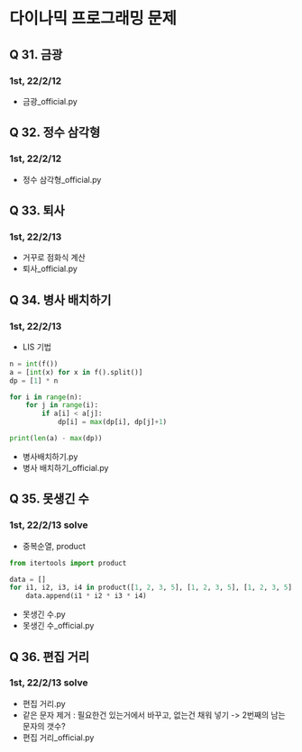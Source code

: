 # 다이나믹 프로그래밍 문제

## Q 31. 금광
### 1st, 22/2/12

- 금광_official.py

## Q 32. 정수 삼각형
### 1st, 22/2/12

- 정수 삼각형_official.py

## Q 33. 퇴사
### 1st, 22/2/13
- 거꾸로 점화식 계산
- 퇴사_official.py

## Q 34. 병사 배치하기
### 1st, 22/2/13
- LIS 기법
```python
n = int(f())
a = [int(x) for x in f().split()]
dp = [1] * n

for i in range(n):
    for j in range(i):
        if a[i] < a[j]:
            dp[i] = max(dp[i], dp[j]+1)

print(len(a) - max(dp))
```
- 병사배치하기.py
- 병사 배치하기_official.py

## Q 35. 못생긴 수
### 1st, 22/2/13 solve
- 중복순열, product
```python
from itertools import product

data = []
for i1, i2, i3, i4 in product([1, 2, 3, 5], [1, 2, 3, 5], [1, 2, 3, 5], [1, 2, 3, 5]):
    data.append(i1 * i2 * i3 * i4)
```
- 못생긴 수.py
- 못생긴 수_official.py

## Q 36. 편집 거리
### 1st, 22/2/13 solve

- 편집 거리.py
- 같은 문자 제거 : 필요한건 있는거에서 바꾸고, 없는건 채워 넣기 -> 2번째의 남는 문자의 갯수?
- 편집 거리_official.py